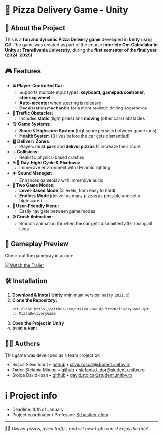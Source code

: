 # 🍕 Pizza Delivery Game - Unity

## 🚗 About the Project
This is a **fun and dynamic Pizza Delivery game** developed in **Unity** using **C#**. The game was created as part of the course **Interfețe Om-Calculator în Unity** at **Transilvania University**, during the **first semester of the final year (2024-2025).** 

## 🎮 Features
- 🚘 **Player-Controlled Car:** 
  - Supports multiple input types: **keyboard, gamepad/controller, steering wheel**
  - **Auto-recenter** when steering is released
  - **Deceleration mechanics** for a more realistic driving experience
- 🚧 **Traffic Obstacles:** 
  - Includes **static** (light poles) and **moving** (other cars) obstacles
- 🏆 **Game Systems:**
  - **Score & Highscore System** (highscore persists between game runs)
  - **Health System** (3 lives before the car gets dismantled)
- 🅿️ **Delivery Zones:**
  - Players must **park** and **deliver pizzas** to increase their score
- 💥 **Collisions:**
  - Realistic physics-based crashes
- ☀️🌙 **Day-Night Cycle & Shadows:**
  - Immersive environment with dynamic lighting
- 🔊 **Sound Manager:**
  - Enhances gameplay with immersive audio
- 🎯 **Two Game Modes:**
  - **Level-Based Mode** (3 levels, from easy to hard)
  - **Endless Mode** (deliver as many pizzas as possible and set a highscore!)
- 📜 **User-Friendly Menu:**
  - Easily navigate between game modes
- 🎬 **Crash Animation:**
  - Smooth animation for when the car gets dismantled after losing all lives

## 🎥 Gameplay Preview
Check out the gameplay in action:

[![Watch the Trailer](https://img.youtube.com/vi/v=dUWvTKGpobw/0.jpg)](https://www.youtube.com/watch?v=dUWvTKGpobw)

## 🛠 Installation
1. **Download & Install Unity** (minimum version: `Unity 2021.x`)
2. **Clone the Repository:**
   ```sh
   git clone https://github.com/Stoica-David/PizzaDeliveryGame.git
   cd PizzaDeliveryGame
   ```
3. **Open the Project in Unity**
4. **Build & Run!**

## 👨‍💻 Authors
This game was developed as a team project by:
- Roșca Silviu Ionuț • [github](https://github.com/RoscaSilviu) • [silviu.rosca@student.unitbv.ro](mailto:silviu.rosca@student.unitbv.ro)
- Tudor Ștefania Miruna • [github](https://github.com/stefaniaTud003) • [stefania.tudor@student.unitbv.ro](mailto:stefania.tudor@student.unitbv.ro)
- Stoica David-Ioan • [github](https://github.com/stoica-david) • [david.stoica@student.unitbv.ro](mailto:david.stoica@student.unitbv.ro)

# ℹ️ Project info
- Deadline: 10th of January.
- Project coordinator / Professor: [Sebastian Ichim](https://github.com/ichimv)
---
🍕🚗 *Deliver pizzas, avoid traffic, and set new highscores! Enjoy the ride!*
